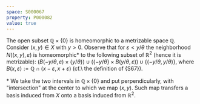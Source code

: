 ```yaml
---
space: S000067
property: P000082
value: true
---
```


The open subset $\mathbb Q{\times}\{0\}$ is homeomorphic to a metrizable space $\mathbb Q$.
Consider $(x,y)\in X$ with $y>0$. Observe that for $\varepsilon< y/\theta$ the neighborhood $N((x,y),\varepsilon)$ is homeomorphic\* to the following subset of $\mathbb R^2$
(hence it is metrizable):
$\big(B(-y/\theta,\varepsilon){\times}\{y/ \theta\}\big)
\cup \big(\{-y/ \theta\}{\times} B(y/ \theta,\varepsilon)\big)\cup
\big\{(-y/ \theta,y/ \theta)\big\}$,
where $B(x,\varepsilon):=\mathbb Q\cap (x-\varepsilon,x+\varepsilon)$ (cf.\ the definition of {S67}).

\* We take the two intervals in $\mathbb Q{\times}\{0\}$ and put perpendicularly, with "intersection" at the center to which we map $(x,y)$. Such map transfers a basis induced from $X$ onto a basis induced from $\mathbb R^2$.
